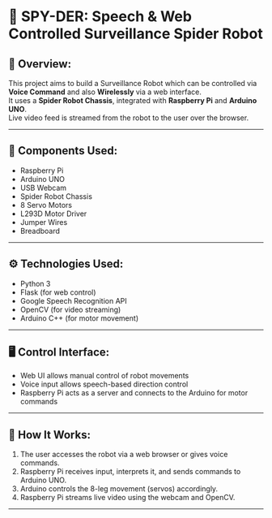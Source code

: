 # 🤖 SPY-DER: Speech & Web Controlled Surveillance Spider Robot

## 🧠 Overview:
This project aims to build a Surveillance Robot which can be controlled via **Voice Command** and also **Wirelessly** via a web interface.  
It uses a **Spider Robot Chassis**, integrated with **Raspberry Pi** and **Arduino UNO**.  
Live video feed is streamed from the robot to the user over the browser.

---

## 🔧 Components Used:

- Raspberry Pi
- Arduino UNO
- USB Webcam
- Spider Robot Chassis
- 8 Servo Motors
- L293D Motor Driver
- Jumper Wires
- Breadboard

---

## ⚙️ Technologies Used:

- Python 3
- Flask (for web control)
- Google Speech Recognition API
- OpenCV (for video streaming)
- Arduino C++ (for motor movement)

---

## 🖥️ Control Interface:

- Web UI allows manual control of robot movements
- Voice input allows speech-based direction control
- Raspberry Pi acts as a server and connects to the Arduino for motor commands

---

## 📝 How It Works:

1. The user accesses the robot via a web browser or gives voice commands.
2. Raspberry Pi receives input, interprets it, and sends commands to Arduino UNO.
3. Arduino controls the 8-leg movement (servos) accordingly.
4. Raspberry Pi streams live video using the webcam and OpenCV.

---
